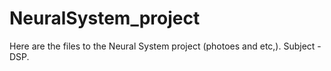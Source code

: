 # NeuralSystem_project
Here are the files to the Neural System project (photoes and etc,). Subject - DSP.
